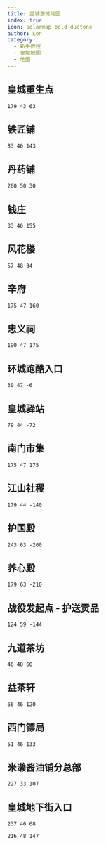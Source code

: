 ```yaml
---
title: 皇城游览地图
index: true
icon: solarmap-bold-duotone
author: Len
category:
  - 新手教程	
  - 皇城地图
  - 地图
---
```


## 皇城重生点

```X,Y,Z
179 43 63
```

## 铁匠铺

```X,Y,Z
83 46 143
```

## 丹药铺

```X,Y,Z
260 50 30
```

## 钱庄

```X,Y,Z
33 46 155
```

## 风花楼

```X,Y,Z
57 48 34
```

## 辛府

```X,Y,Z
175 47 160
```

## 忠义祠

```X,Y,Z
190 47 175
```

## 环城跑酷入口

```X,Y,Z
30 47 -6
```

## 皇城驿站

```X,Y,Z
79 44 -72
```

## 南门市集

```X,Y,Z
175 47 175
```

## 江山社稷

```X,Y,Z
179 44 -140
```

## 护国殿

```X,Y,Z
243 63 -200
```

## 养心殿

```X,Y,Z
179 63 -210
```

## 战役发起点 - 护送贡品

```X,Y,Z
124 59 -144
```

## 九道茶坊

```X,Y,Z
46 48 60
```

## 益茶轩

```X,Y,Z
66 46 120
```

## 西门镖局

```X,Y,Z
51 46 133
```

## 米濑酱油铺分总部

```X,Y,Z
227 33 107
```

## 皇城地下街入口

```X,Y,Z
237 46 68
```

```X,Y,Z
216 48 147
```

